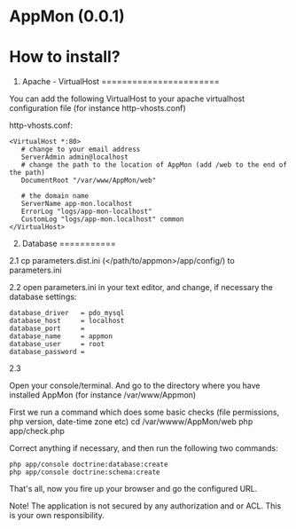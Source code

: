 AppMon (0.0.1)
==============

How to install?
===============

1. Apache - VirtualHost
=======================

You can add the following VirtualHost to your apache
virtualhost configuration file (for instance http-vhosts.conf)

http-vhosts.conf:


    <VirtualHost *:80>
       # change to your email address
       ServerAdmin admin@localhost
       # change the path to the location of AppMon (add /web to the end of the path)
       DocumentRoot "/var/www/AppMon/web"

       # the domain name
       ServerName app-mon.localhost
       ErrorLog "logs/app-mon-localhost"
       CustomLog "logs/app-mon.localhost" common
    </VirtualHost>

2. Database
===========

2.1 cp parameters.dist.ini (</path/to/appmon>/app/config/) to parameters.ini

2.2 open parameters.ini in your text editor, and change, if necessary the
 database settings:

    database_driver   = pdo_mysql
    database_host     = localhost
    database_port     =
    database_name     = appmon
    database_user     = root
    database_password =

2.3

Open your console/terminal. And go to the directory where you have installed AppMon
(for instance /var/www/Appmon)

First we run a command which does some basic checks (file permissions, php version, date-time zone etc)
    cd /var/wwww/AppMon/web
    php app/check.php
    
Correct anything if necessary, and then run the following two commands:
    
    php app/console doctrine:database:create
    php app/console doctrine:schema:create

That's all, now you fire up your browser and go the configured URL.

Note!
The application is not secured by any authorization and or ACL. This is your own responsibility.





